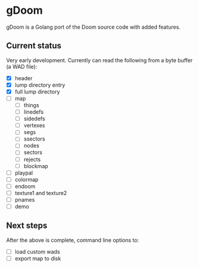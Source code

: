 # gDoom

gDoom is a Golang port of the Doom source code with added features.

## Current status

Very early development. Currently can read the following from a byte buffer (a WAD file):

- [x] header
- [x] lump directory entry
- [x] full lump directory
- [ ] map
    - [ ] things
    - [ ] linedefs
    - [ ] sidedefs
    - [ ] vertexes
    - [ ] segs
    - [ ] ssectors
    - [ ] nodes
    - [ ] sectors
    - [ ] rejects
    - [ ] blockmap
- [ ] playpal
- [ ] colormap
- [ ] endoom
- [ ] texture1 and texture2
- [ ] pnames
- [ ] demo

## Next steps

After the above is complete, command line options to:

- [ ] load custom wads
- [ ] export map to disk